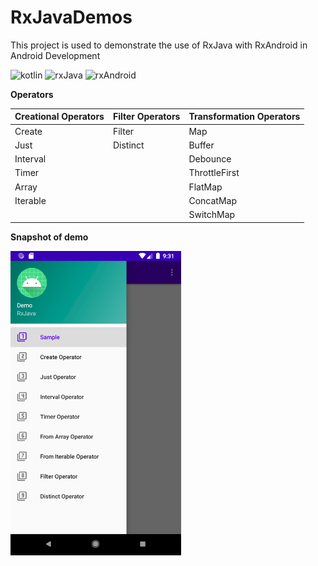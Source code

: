 # RxJavaDemos
This project is used to demonstrate the use of RxJava with RxAndroid in Android Development


![kotlin](https://img.shields.io/badge/Kotlin-language-blue)
![rxJava](https://img.shields.io/badge/Tool-RxJava-orange)
![rxAndroid](https://img.shields.io/badge/Tool-RxAndroid-orange)


**Operators** 

| Creational Operators  |     Filter Operators    | Transformation Operators |
| --------------------  | ----------------------- | ------------------------ |
| Create                | Filter                  | Map                      |
| Just                  | Distinct                | Buffer                   |
| Interval              |                         | Debounce                 |
| Timer                 |                         | ThrottleFirst            |
| Array                 |                         | FlatMap                  |
| Iterable              |                         | ConcatMap                |
|                       |                         | SwitchMap                |

**Snapshot of demo**

![snapshot](https://github.com/devrath/RxJavaDemos/blob/master/screenshot.png)
